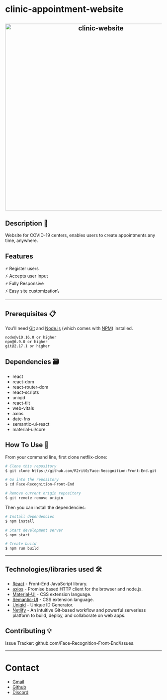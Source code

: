 # clinic-appointment-website

<h2 align="center">
  <img src="https://github.com/R2rit0/clinic-appointment-website/blob/3e27b5fdb80fcaedbae51269b7e126cbbec0341b/src/images/Website%20capture.png" alt="clinic-website" width="600px" />
  <br>
</h2>

## Description 📄
Website for COVID-19 centers, enables users to create appointments any time, anywhere.

## Features
⚡️ Register users\
⚡️ Accepts user input\
⚡️ Fully Responsive\
⚡️ Easy site customization\

---

## Prerequisites 📋

You'll need [Git](https://git-scm.com) and [Node.js](https://nodejs.org/en/download/) (which comes with [NPM](http://npmjs.com)) installed.
```
node@v10.16.0 or higher
npm@6.9.0 or higher
git@2.17.1 or higher
```

## Dependencies 🗃️
- react
- react-dom
- react-router-dom
- react-scripts
- uniqid
- react-tilt
- web-vitals
- axios 
- date-fns
- semantic-ui-react
- material-ui/core

## How To Use 🔧

From your command line, first clone netflix-clone:

```bash
# Clone this repository
$ git clone https://github.com/R2rit0/Face-Recognition-Front-End.git

# Go into the repository
$ cd Face-Recognition-Front-End

# Remove current origin repository
$ git remote remove origin
```

Then you can install the dependencies:

```bash
# Install dependencies
$ npm install

# Start development server
$ npm start

# Create build
$ npm run build
```

---

## Technologies/libraries used 🛠️

- [React](https://es.reactjs.org/) - Front-End JavaScript library.
- [axios](https://github.com/axios/axios) - Promise based HTTP client for the browser and node.js.
- [Material-UI](https://material-ui.com/) - CSS extension language.
- [Semantic-UI](https://semantic-ui.com/) - CSS extension language.
- [Uniqid](https://github.com/adamhalasz/uniqid) - Unique ID Generator.
- [Netlify](https://www.netlify.com/) - An intuitive Git-based workflow and powerful serverless platform to build, deploy, and collaborate on web apps.

## Contributing 💡
Issue Tracker: github.com/Face-Recognition-Front-End/issues.

---

# Contact 
- [Gmail](https://mail.google.com/mail/u/0/?fs=1&to=ArturoM.Ducasse@gmail.com&su=Job-related&tf=cm "Gmail direct link")
- [Github](https://github.com/R2rit0 "Github profile")
- [Discord](https://discordapp.com/users/362837852507209730/ "Discord profile")
